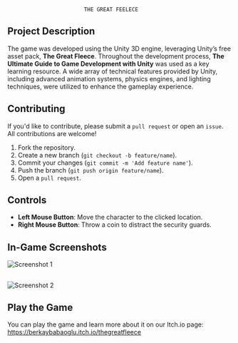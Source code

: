 							THE GREAT FEELECE	


## Project Description
The game was developed using the Unity 3D engine, leveraging Unity’s free asset pack, **The Great Fleece**. 
Throughout the development process, **The Ultimate Guide to Game Development with Unity** was used as a key learning resource.
A wide array of technical features provided by Unity, including advanced animation systems, physics engines, and lighting techniques, were utilized to enhance the gameplay experience.


## Contributing
If you'd like to contribute, please submit a `pull request` or open an `issue`. All contributions are welcome!

1. Fork the repository.
2. Create a new branch (`git checkout -b feature/name`).
3. Commit your changes (`git commit -m 'Add feature name'`).
4. Push the branch (`git push origin feature/name`).
5. Open a `pull request`.


## Controls

- **Left Mouse Button**: Move the character to the clicked location.
- **Right Mouse Button**: Throw a coin to distract the security guards.



## In-Game Screenshots

![Screenshot 1](https://github.com/user-attachments/assets/82ace3c1-3404-4b2e-b832-a3bd93b2de9e)
##
![Screenshot 2](https://github.com/user-attachments/assets/7f590906-652f-4760-8433-33c3dc48d5a2)


## Play the Game

You can play the game and learn more about it on our Itch.io page:
https://berkaybabaoglu.itch.io/thegreatfleece

